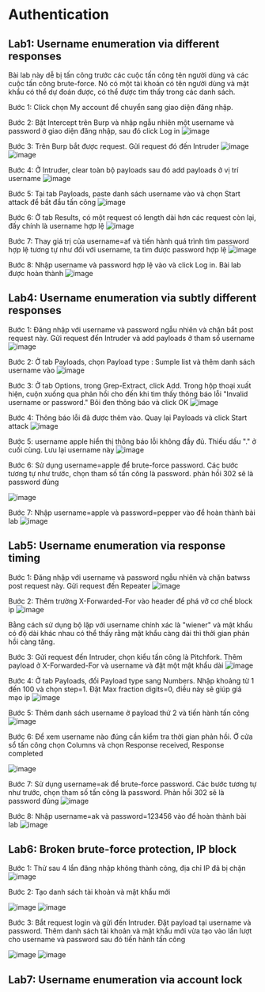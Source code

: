 # Authentication
## Lab1: Username enumeration via different responses
Bài lab này dễ bị tấn công trước các cuộc tấn công tên người dùng và các cuộc tấn công brute-force. Nó có một tài khoản có tên người dùng và mật khẩu có thể dự đoán được, có thể được tìm thấy trong các danh sách.

Bước 1: Click chọn My account để chuyển sang giao diện đăng nhập.

Bước 2: Bật Intercept trên Burp và nhập ngẫu nhiên một username và password ở giao diện đăng nhập, sau đó click Log in
![image](https://user-images.githubusercontent.com/74781135/201239248-b19b1b83-9f66-4577-92a3-5b116a3cf2dc.png)

Bước 3: Trên Burp bắt được request. Gửi request đó đến Intruder
![image](https://user-images.githubusercontent.com/74781135/201239639-0a99d596-918e-43a6-b5fe-92475546cf57.png)
![image](https://user-images.githubusercontent.com/74781135/201239928-5d0e13ed-3e22-4ec0-b3a9-9c4fda6871ba.png)

Bước 4: Ở Intruder, clear toàn bộ payloads sau đó add payloads ở vị trí username
![image](https://user-images.githubusercontent.com/74781135/201240311-cd21ea5a-e1ac-4494-9a20-2579e82c93c0.png)

Bước 5: Tại tab Payloads, paste danh sách username vào và chọn Start attack để bắt đầu tấn công
![image](https://user-images.githubusercontent.com/74781135/201240876-144b611f-f558-417a-923e-595286a6e2e1.png)

Bước 6: Ở tab Results, có một request có length dài hơn các request còn lại, đấy chính là username hợp lệ
![image](https://user-images.githubusercontent.com/74781135/201242733-fad3e17f-c04a-4939-ad3d-9b9aa525690d.png)

Bước 7: Thay giá trị của username=af và tiến hành quá trình tìm password hợp lệ tương tự như đối với username, ta tìm được password hợp lệ
![image](https://user-images.githubusercontent.com/74781135/201243509-4a045929-aa33-42dd-aba0-2faf424145c3.png)

Bước 8: Nhập username và password hợp lệ vào và click Log in. Bài lab được hoàn thành
![image](https://user-images.githubusercontent.com/74781135/201243668-8d65cb2f-5637-465b-a09c-28782f295ccc.png)

## Lab4: Username enumeration via subtly different responses
Bước 1: Đăng nhập với username và password ngẫu nhiên và chặn bắt post request này. Gửi request đến Intruder và add payloads ở tham số username
![image](https://user-images.githubusercontent.com/74781135/201254362-fe419613-da58-4645-8360-ef233f5f2a76.png)

Bước 2: Ở tab Payloads, chọn Payload type : Sumple list và thêm danh sách username vào
![image](https://user-images.githubusercontent.com/74781135/201254649-fae7211f-b26c-4212-b04f-e21a1bb6771c.png)

Bước 3: Ở tab Options, trong Grep-Extract, click Add. Trong hộp thoại xuất hiện, cuộn xuống qua phản hồi cho đến khi tìm thấy thông báo lỗi "Invalid username or password." Bôi đen thông báo và click OK
![image](https://user-images.githubusercontent.com/74781135/201255260-c896781f-8632-42e2-9b69-693abd68ec89.png)

Bước 4: Thông báo lỗi đã được thêm vào. Quay lại Payloads và click Start attack
![image](https://user-images.githubusercontent.com/74781135/201255548-8b9e937e-2a2b-48c2-9141-dc2f44d698dc.png)

Bước 5: username apple hiển thị thông báo lỗi không đầy đủ. Thiếu dấu "." ở cuối cùng. Lưu lại username này
![image](https://user-images.githubusercontent.com/74781135/201256492-a452cb51-c880-4dbc-9d2b-e82dad9171c9.png)

Bước 6: Sử dụng username=apple để brute-force password. Các bước tương tự như trước, chọn tham số tấn công là password. phản hồi 302 sẽ là password đúng

![image](https://user-images.githubusercontent.com/74781135/201257079-1b0e3fa5-74f9-44b9-a8f4-52f036152f6c.png)

Bước 7: Nhập username=apple và password=pepper vào để hoàn thành bài lab
![image](https://user-images.githubusercontent.com/74781135/201257256-96db7564-c93b-404c-8f58-ae10341de6fe.png)

## Lab5: Username enumeration via response timing
Bước 1: Đăng nhập với username và password ngẫu nhiên và chặn batwss post request này. Gửi request đến Repeater
![image](https://user-images.githubusercontent.com/74781135/201501372-cd35d024-3060-48eb-b937-68768ecd534e.png)

Bước 2: Thêm trường X-Forwarded-For vào header để phá vỡ cơ chế block ip
![image](https://user-images.githubusercontent.com/74781135/201501546-9e943b19-70a7-4023-95bf-59900e307bcb.png)

Bằng cách sử dụng bộ lặp với username chính xác là "wiener" và mật khẩu có độ dài khác nhau có thể thấy rằng mật khẩu càng dài thì thởi gian phản hồi càng tăng. 

Bước 3: Gửi request đến Intruder, chọn kiểu tấn công là Pitchfork. Thêm payload ở X-Forwarded-For và username và đặt một mật khẩu dài
![image](https://user-images.githubusercontent.com/74781135/201501772-5f8f17b5-fc56-4438-94a6-4be111d834aa.png)

Bước 4: Ở tab Payloads, đổi Payload type sang Numbers. Nhập khoảng từ 1 đến 100 và chọn step=1. Đặt Max fraction digits=0, điều này sẽ giúp giả mạo ip
![image](https://user-images.githubusercontent.com/74781135/201501968-9be91be4-e69d-4ee4-9862-b8e28e4c486a.png)

Bước 5: Thêm danh sách username ở payload thứ 2 và tiến hành tấn công
![image](https://user-images.githubusercontent.com/74781135/201502008-e45eb2b7-4e41-4762-b36c-ce069af8c98d.png)

Bước 6: Để xem username nào đúng cần kiểm tra thời gian phản hồi. Ở cửa sổ tấn công chọn Columns và chọn Response received, Response completed

![image](https://user-images.githubusercontent.com/74781135/201502640-31c90c64-317b-4c37-b1ac-799f70ebe4ca.png)

Bước 7: Sử dụng username=ak để brute-force password. Các bước tương tự như trước, chọn tham số tấn công là password. Phản hồi 302 sẽ là password đúng
![image](https://user-images.githubusercontent.com/74781135/201502752-9d77a705-bc5a-4a93-8d43-ae35113bd082.png)

Bước 8: Nhập username=ak và password=123456 vào để hoàn thành bài lab
![image](https://user-images.githubusercontent.com/74781135/201502771-d788d6b2-62f6-436f-90ff-605003db266c.png)

## Lab6: Broken brute-force protection, IP block
Bước 1: Thử sau 4 lần đăng nhập không thành công, địa chỉ IP đã bị chặn
![image](https://user-images.githubusercontent.com/74781135/201504128-29c0013c-111e-4527-b529-54fa3dd763e3.png)

Bước 2: Tạo danh sách tài khoản và mật khẩu mới

![image](https://user-images.githubusercontent.com/74781135/201504445-a2c21b35-3538-4729-9de2-30e5db510bb0.png)
![image](https://user-images.githubusercontent.com/74781135/201504424-aaf1a14b-6f55-41dc-be3e-63b4c3a21952.png)

Bước 3: Bắt request login và gửi đến Intruder. Đặt payload tại username và password. Thêm danh sách tài khoản và mật khẩu mới vừa tạo vào lần lượt cho username và password sau đó tiến hành tấn công

![image](https://user-images.githubusercontent.com/74781135/201504562-7f573008-2cec-4b76-99c9-efce400ac78f.png)
![image](https://user-images.githubusercontent.com/74781135/201504582-f1ac7bb3-df05-49aa-931d-b240fef44f9e.png)

## Lab7: Username enumeration via account lock
